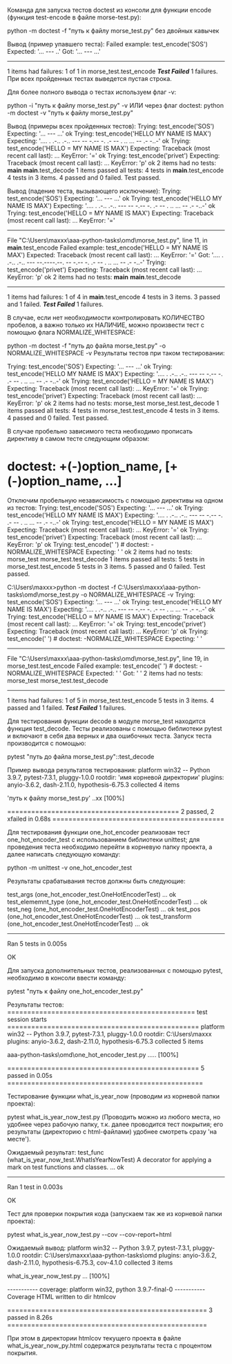 Команда для запуска тестов doctest из консоли для функции encode
(функция test-encode в файле morse-test.py):

python -m doctest -f "путь к файлу morse_test.py" без двойных кавычек

Вывод (пример упавшего теста):
Failed example:
    test_encode('SOS')
Expected:
    '... --- ..'
Got:
    '... --- ...'
**********************************************************************
1 items had failures:
   1 of   1 in morse_test.test_encode
***Test Failed*** 1 failures.
При всех пройденных тестах выведется пустая строка.

Для более полного вывода о тестах используем флаг -v:

python -i "путь к файлу morse_test.py" -v
ИЛИ
через флаг doctest:
python -m doctest -v "путь к файлу morse_test.py"

Вывод (примеры всех пройденных тестов):
Trying:
    test_encode('SOS')
Expecting:
    '... --- ...'
ok
Trying:
    test_encode('HELLO MY NAME IS MAX')
Expecting:
    '.... . .-.. .-.. ---   -- -.--   -. .- -- .   .. ...   -- .- -..-'
ok
Trying:
    test_encode('HELLO = MY NAME IS MAX')
Expecting:
    Traceback (most recent call last):
        ...
    KeyError: '='
ok
Trying:
    test_encode('privet')
Expecting:
    Traceback (most recent call last):
        ...
    KeyError: 'p'
ok
2 items had no tests:
    __main__
    __main__.test_decode
1 items passed all tests:
   4 tests in __main__.test_encode
4 tests in 3 items.
4 passed and 0 failed.
Test passed.

Вывод (падение теста, вызывающего исключение):
Trying:
    test_encode('SOS')
Expecting:
    '... --- ...'
ok
Trying:
    test_encode('HELLO MY NAME IS MAX')
Expecting:
    '.... . .-.. .-.. ---   -- -.--   -. .- -- .   .. ...   -- .- -..-'
ok
Trying:
    test_encode('HELLO = MY NAME IS MAX')
Expecting:
    Traceback (most recent call last):
        ...
    KeyError: '='
**********************************************************************
File "C:\Users\maxxx\aaa-python-tasks\omd\morse_test.py", line 11, in __main__.test_encode
Failed example:
    test_encode('HELLO = MY NAME IS MAX')
Expected:
    Traceback (most recent call last):
        ...
    KeyError: '='
Got:
    '.... . .-.. .-.. ---   --.----.--.   -- -.--   -. .- -- .   .. ...   -- .- -..-'
Trying:
    test_encode('privet')
Expecting:
    Traceback (most recent call last):
        ...
    KeyError: 'p'
ok
2 items had no tests:
    __main__
    __main__.test_decode
**********************************************************************
1 items had failures:
   1 of   4 in __main__.test_encode
4 tests in 3 items.
3 passed and 1 failed.
***Test Failed*** 1 failures.

В случае, если нет необходимости контролировать КОЛИЧЕСТВО пробелов, а важно
только их НАЛИЧИЕ, можно произвести тест с помощью флага NORMALIZE_WHITESPACE:

python -m doctest -f "путь до файла morse_test.py" -o NORMALIZE_WHITESPACE -v
Результаты тестов при таком тестировании:

Trying:
    test_encode('SOS')
Expecting:
    '... ---       ...'
ok
Trying:
    test_encode('HELLO MY NAME IS MAX')
Expecting:
    '.... . .-.. .-.. ---   -- -.--   -. .- -- .   .. ...   -- .- -..-'
ok
Trying:
    test_encode('HELLO = MY NAME IS MAX')
Expecting:
    Traceback (most recent call last):
        ...
    KeyError: '='
ok
Trying:
    test_encode('privet')
Expecting:
    Traceback (most recent call last):
        ...
    KeyError: 'p'
ok
2 items had no tests:
    morse_test
    morse_test.test_decode
1 items passed all tests:
   4 tests in morse_test.test_encode
4 tests in 3 items.
4 passed and 0 failed.
Test passed.

В случае пробельно зависимого теста необходимо прописать директиву в самом тесте
следующим образом:

# doctest: +(-)option_name, [+(-)option_name, ...]

Отключим пробельную независимость с помощью директивы на одном из тестов:
Trying:
    test_encode('SOS')
Expecting:
    '... ---       ...'
ok
Trying:
    test_encode('HELLO MY NAME IS MAX')
Expecting:
    '.... . .-.. .-.. ---   -- -.--   -. .- -- .   .. ...   -- .- -..-'
ok
Trying:
    test_encode('HELLO = MY NAME IS MAX')
Expecting:
    Traceback (most recent call last):
        ...
    KeyError: '='
ok
Trying:
    test_encode('privet')
Expecting:
    Traceback (most recent call last):
        ...
    KeyError: 'p'
ok
Trying:
    test_encode('     ') # doctest: -NORMALIZE_WHITESPACE
Expecting:
    '         '
ok
2 items had no tests:
    morse_test
    morse_test.test_decode
1 items passed all tests:
   5 tests in morse_test.test_encode
5 tests in 3 items.
5 passed and 0 failed.
Test passed.

C:\Users\maxxx>python -m doctest -f C:\Users\maxxx\aaa-python-tasks\omd\morse_test.py -o NORMALIZE_WHITESPACE -v
Trying:
    test_encode('SOS')
Expecting:
    '... ---       ...'
ok
Trying:
    test_encode('HELLO MY NAME IS MAX')
Expecting:
    '.... . .-.. .-.. ---   -- -.--   -. .- -- .   .. ...   -- .- -..-'
ok
Trying:
    test_encode('HELLO = MY NAME IS MAX')
Expecting:
    Traceback (most recent call last):
        ...
    KeyError: '='
ok
Trying:
    test_encode('privet')
Expecting:
    Traceback (most recent call last):
        ...
    KeyError: 'p'
ok
Trying:
    test_encode('     ') # doctest: -NORMALIZE_WHITESPACE
Expecting:
    '          '
**********************************************************************
File "C:\Users\maxxx\aaa-python-tasks\omd\morse_test.py", line 19, in morse_test.test_encode
Failed example:
    test_encode('     ') # doctest: -NORMALIZE_WHITESPACE
Expected:
    '          '
Got:
    '         '
2 items had no tests:
    morse_test
    morse_test.test_decode
**********************************************************************
1 items had failures:
   1 of   5 in morse_test.test_encode
5 tests in 3 items.
4 passed and 1 failed.
***Test Failed*** 1 failures.

Для тестирования функции decode в модуле morse_test находится функция test_decode.
Тесты реализованы с помощью библиотеки pytest и включают в себя два верных и два
ошибочных теста. Запуск теста производится с помощью:

pytest "путь до файла morse_test.py"::test_decode

Пример вывода результатов тестирования:
platform win32 -- Python 3.9.7, pytest-7.3.1, pluggy-1.0.0
rootdir: 'имя корневой директории'
plugins: anyio-3.6.2, dash-2.11.0, hypothesis-6.75.3
collected 4 items

'путь к файлу morse_test.py' ..xx                                                                       [100%]

=========================================== 2 passed, 2 xfailed in 0.68s ===========================================


Для тестирования функции one_hot_encoder реализован тест one_hot_encoder_test
с использованием библиотеки unittest; для проведения теста необходимо перейти
в корневую папку проекта, а далее написать следующую команду:

python -m unittest -v one_hot_encoder_test

Результаты срабатывания тестов должны быть следующие:

test_args (one_hot_encoder_test.OneHotEncoderTest) ... ok
test_elememnt_type (one_hot_encoder_test.OneHotEncoderTest) ... ok
test_neg (one_hot_encoder_test.OneHotEncoderTest) ... ok
test_pos (one_hot_encoder_test.OneHotEncoderTest) ... ok
test_transform (one_hot_encoder_test.OneHotEncoderTest) ... ok

----------------------------------------------------------------------
Ran 5 tests in 0.005s

OK

Для запуска дополнительных тестов, реализованных с помощью pytest, необходимо
в консоли ввести команду:

pytest "путь к файлу one_hot_encoder_test.py"

Результаты тестов:
=============================================== test session starts ================================================
platform win32 -- Python 3.9.7, pytest-7.3.1, pluggy-1.0.0
rootdir: C:\Users\maxxx
plugins: anyio-3.6.2, dash-2.11.0, hypothesis-6.75.3
collected 5 items

aaa-python-tasks\omd\one_hot_encoder_test.py .....                                                            [100%]

================================================ 5 passed in 0.05s =================================================

Тестирование функции what_is_year_now (проводим из корневой папки проекта):

pytest what_is_year_now_test.py
(Проводить можно из любого места, но удобнее через рабочую папку, т.к. далее 
проводится тест покрытия; его результаты (директорию с html-файлами) удобнее 
смотреть сразу 'на месте').

Ожидаемый результат:
test_func (what_is_year_now_test.WhatIsYearNowTest)
A decorator for applying a mark on test functions and classes. ... ok

----------------------------------------------------------------------
Ran 1 test in 0.003s

OK

Тест для проверки покрытия кода (запускаем так же из корневой папки проекта):

pytest what_is_year_now_test.py --cov --cov-report=html

Ожидаемый вывод:
platform win32 -- Python 3.9.7, pytest-7.3.1, pluggy-1.0.0
rootdir: C:\Users\maxxx\aaa-python-tasks\omd
plugins: anyio-3.6.2, dash-2.11.0, hypothesis-6.75.3, cov-4.1.0
collected 3 items

what_is_year_now_test.py ...                                                                                     [100%]

----------- coverage: platform win32, python 3.9.7-final-0 -----------
Coverage HTML written to dir htmlcov


================================================== 3 passed in 8.26s ==================================================

При этом в директории htmlcov текущего проекта в файле what_is_year_now_py.html 
содержатся результаты теста с процентом покрытия.
